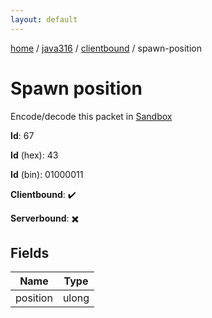 ```yaml
---
layout: default
---
```


[home](/)  /  [java316](/protocol/java316)  /  [clientbound](/protocol/java316/clientbound)  /  spawn-position

# Spawn position

Encode/decode this packet in [Sandbox](../../../sandbox/java316#clientbound.spawn_position)

**Id**: 67

**Id** (hex): 43

**Id** (bin): 01000011

**Clientbound**: ✔️

**Serverbound**: ✖️

## Fields

Name | Type
---|---
position | ulong
